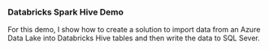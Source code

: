 ### Databricks Spark Hive Demo
For this demo, I show how to create a solution to import data from an Azure Data Lake into Databricks Hive tables and then write the data to SQL Sever.
